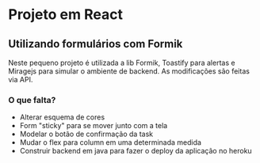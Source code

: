 # Projeto em React
## Utilizando formulários com Formik
Neste pequeno projeto é utilizada a lib Formik, Toastify para alertas e Miragejs para simular o ambiente de backend.
As modificações são feitas via API.

### O que falta?
* Alterar esquema de cores
* Form "sticky" para se mover junto com a tela
* Modelar o botão de confirmação da task 
* Mudar o flex para column em uma determinada medida
* Construir backend em java para fazer o deploy da aplicação no heroku
